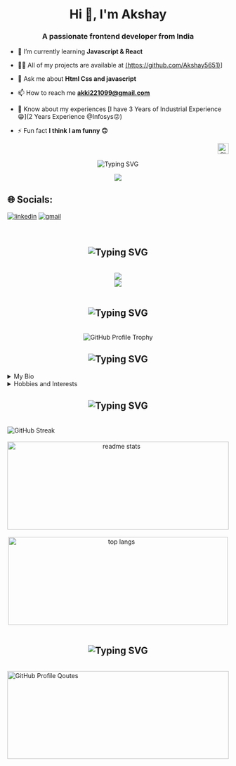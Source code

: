 <h1 align="center">Hi 👋, I'm Akshay</h1>
<h3 align="center">A passionate frontend developer from India</h3>

- 🌱 I’m currently learning **Javascript & React**

- 👨‍💻 All of my projects are available at [(https://github.com/Akshay5651)](https://github.com/Akshay5651)]

- 💬 Ask me about **Html Css and javascript**

- 📫 How to reach me **akki221099@gmail.com**

- 📄 Know about my experiences [I have 3 Years of Industrial Experience 😁](2 Years Experience @Infosys😜)

- ⚡ Fun fact **I think I am funny 🙃**

<!-- GitHub Mode -->
<div align="right">
<picture>
  <source media="(prefers-color-scheme: dark)" srcset="https://user-images.githubusercontent.com/25423296/163456776-7f95b81a-f1ed-45f7-b7ab-8fa810d529fa.png" width="25" height="25">
  <source media="(prefers-color-scheme: light)" srcset="https://user-images.githubusercontent.com/25423296/163456779-a8556205-d0a5-45e2-ac17-42d089e3c3f8.png" width="25" height="25">
  <img alt="Shows an illustrated sun in light mode and a moon with stars in dark mode." src="https://user-images.githubusercontent.com/25423296/163456779-a8556205-d0a5-45e2-ac17-42d089e3c3f8.png" width="25" height="25">
</picture>
</div>

<div id="header" align="center">
   <!-- Tag Line -->
  <p align="center">
  <img src="https://readme-typing-svg.herokuapp.com?font=Fira+Code&weight=500&size=15&duration=1&pause=100000&color=F70093&background=DFDFDF00&center=true&vCenter=true&random=true&width=435&lines=+Passionate+software+developer+from+Chandigarh+%F0%9F%87%AE%F0%9F%87%B3" alt="Typing SVG" />
</p>
  <a href="https://www.buymeacoffee.com/akki5651"><img src="https://img.buymeacoffee.com/button-api/?text=Buy me a coffee&emoji=&slug=akki5651&button_colour=FF5F5F&font_colour=ffffff&font_family=Cookie&outline_colour=000000&coffee_colour=FFDD00" /></a>
</div>


## 🌐 Socials:
[![linkedin](https://img.shields.io/badge/linkedin-0A66C2?style=for-the-badge&logo=linkedin&logoColor=white)](https://www.linkedin.com/in/akshay-verma-0270b7172/)
[![gmail](https://img.shields.io/badge/Gmail-D14836?style=for-the-badge&amp;logo=gmail&amp;logoColor=white)](akki221099@gmail.com)

<br/>

<!-- Languages | Tools | Frameworks | Libs -->
<h2 align="center"><img src="https://readme-typing-svg.herokuapp.com?font=Fira+Code&weight=500&size=15&duration=1&pause=100000&color=F70DA0&background=DFDFDF00&center=true&vCenter=true&random=true&width=435&lines=+Languages+%7C+Frameworks+%7C+Tools+%7C+Libraries" alt="Typing SVG" /></h2>

<br />

<!-- Skill Icons  -->
<div align="center">
  <img
    src="https://skillicons.dev/icons?i=github,javascript,typescript,netlify,codepen,discord,dotnet,githubactions,nodejs,mysql,visualstudio"
  /><br />
  <img
    src="https://skillicons.dev/icons?i=react,redux,bootstrap,html,css,vscode,git,stackoverflow,jquery,vercel,cs,tailwind"
  />
</div>

<br/>

<!-- GitHub Trophies -->
<h2 align="center"><img src="https://readme-typing-svg.herokuapp.com?font=Fira+Code&weight=500&size=15&duration=1&pause=100000&color=F70DA0&background=DFDFDF00&center=true&vCenter=true&random=true&width=435&lines=+GitHub+Trophies" alt="Typing SVG" /></h2>
<div align="center">
  <br/>
  <img src="https://github-profile-trophy.vercel.app/?username=akshay5651&theme=darkhub&no-frame=false&no-bg=true&margin-w=4" alt="GitHub Profile Trophy" />
</div>

<!-- About Me -->
<h2 align="center"><img src="https://readme-typing-svg.herokuapp.com?font=Fira+Code&weight=500&size=15&duration=1&pause=100000&color=F70DA0&background=DFDFDF00&center=true&vCenter=true&random=true&width=435&lines=About+Me" alt="Typing SVG" /></h2>

<div>
<!-- My Bio -->
<details>
<summary>
My Bio
</summary>
<br/>
  
> **Current Work:** I'm currently a part of the dynamic team at [Infosys Pvt Ltd](http://www.infosys.com/), where we're constantly pushing the boundaries of technology.

> **Current Project:** Crafting a Personal Ed-Tech Website, a digital space where I want to share my knowledge of Supply chain with others. Check site: [Chaingenie.in](https://chaingenie.in/)

> **Learning Journey:** Diving into Aspnet Core MVC, Advanced JS, React, GitHub, and more. I believe in the power of continuous improvement and expanding my skill set.

> **Ask Me About:** Bootstrap, React, JavaScript, HTML, GitHub, ASPNET Core, and beyond. You can start a conversation [here](https://github.com/Akshay5651/Akshay5651/issues).

> **Life Principles:** I adhere to three guiding principles: Truth, Love, and Compassion. These values drive me both personally and professionally.

> **Gaming Enthusiast:** As a Dota 2 lover, I find immense joy and satisfaction in diving into the intense battles and strategic gameplay of this iconic MOBA. From the adrenaline-pumping team fights to the intricate hero abilities and item builds, Dota 2 offers an unparalleled gaming experience that keeps me hooked for hours on end. 

</details>
<!-- Hobbies & Interests -->
<details>
<summary>Hobbies and Interests</summary>
<br>
<img src="https://readme-typing-svg.herokuapp.com?font=Fira+Code&weight=500&size=15&duration=1&pause=100000&color=F75E03&background=DFDFDF00&random=true&width=900&lines=%7C+%F0%9F%8E%B5+Music+++%7C+%F0%9F%8D%B3+Cooking+++%7C+%F0%9F%93%B1+Gadgets+++%7C+%F0%9F%93%B7+Photography+++%7C+%F0%9F%8F%9E%EF%B8%8F+Hiking+++%7C+%F0%9F%9A%B4+Biking" alt="Typing SVG" />

</details>
</div>

</details>
</div>
<!-- GitHub Stats -->
<h2 align="center"><img src="https://readme-typing-svg.herokuapp.com?font=Fira+Code&weight=500&size=15&duration=1&pause=100000&color=F70DA0&background=DFDFDF00&center=true&vCenter=true&random=true&width=495&lines=GitHub+Stats" alt="Typing SVG" /></h2>

<br>
<!-- Streak -->
<div>
  <img src="https://streak-stats.demolab.com?user=akshay5651&count_private=true&theme=neon-dark&hide_border=true&border_radius=15&card_width=1000" alt="GitHub Streak" />
</div>
<br/>
<!-- Stats -->
<div align="center">
  <img width="100%" height="200" src="https://github-readme-stats-three-pi-63.vercel.app/api?username=akshay5651&count_private=true&show_icons=true&theme=highcontrast&rank_icon=github&border_radius=10&hide_border=true" alt="readme stats" />
</div>
<br/>
<!-- Top Langs -->
<div align="center">
  <img width="500" height="200" align="center" src="https://github-readme-stats-shvm-09.vercel.app/api/top-langs/?username=akshay5651&langs_count=8&layout=donut-vertical&theme=highcontrast&border_radius=10&size_weight=0.5&count_weight=0.5&hide_border=true" alt="top langs" />
</div>

<br/>

<!-- Dev Quotes -->
<h2 align="center"><img src="https://readme-typing-svg.herokuapp.com?font=Fira+Code&weight=500&size=15&duration=1&pause=100000&color=F70DA0&background=DFDFDF00&center=true&vCenter=true&random=true&width=495&lines=Dev+Quotes" alt="Typing SVG" /></h2>

<br/>

<div>
<img src="https://quotes-github-readme.vercel.app/api?type=horizontal&theme=synthwave" alt="GitHub Profile Qoutes" width="100%" height="200"/>
</div>

<br>


